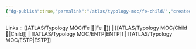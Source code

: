 ```yaml
---
{"dg-publish":true,"permalink":"/atlas/typology-moc/fe-child/","created":"","updated":"2023-03-09T10:07:10.056+01:00"}
---
```


Links :: [[ATLAS/Typology MOC/Fe 💉\|Fe 💉]] | [[ATLAS/Typology MOC/Child 👼\|Child]] | [[ATLAS/Typology MOC/ENTP\|ENTP]] | [[ATLAS/Typology MOC/ESTP\|ESTP]]
